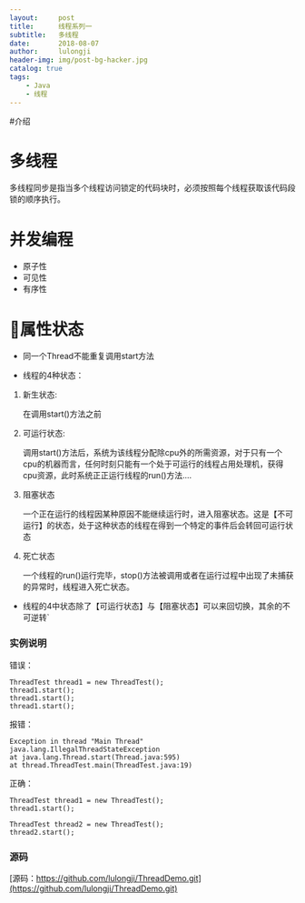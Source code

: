 ```yaml
---
layout:     post
title:      线程系列一
subtitle:   多线程
date:       2018-08-07
author:     lulongji
header-img: img/post-bg-hacker.jpg
catalog: true
tags:
    - Java
    - 线程
---
```


#介绍 

# 多线程
多线程同步是指当多个线程访问锁定的代码块时，必须按照每个线程获取该代码段锁的顺序执行。

# 并发编程

- 原子性
- 可见性
- 有序性

# 属性状态


- 同一个Thread不能重复调用start方法

- 线程的4种状态：
1. 新生状态:

    在调用start()方法之前

2. 可运行状态:

    调用start()方法后，系统为该线程分配除cpu外的所需资源，对于只有一个cpu的机器而言，任何时刻只能有一个处于可运行的线程占用处理机，获得cpu资源，此时系统正正运行线程的run()方法....

3. 阻塞状态

    一个正在运行的线程因某种原因不能继续运行时，进入阻塞状态。这是【不可运行】的状态，处于这种状态的线程在得到一个特定的事件后会转回可运行状态

4. 死亡状态

    一个线程的run()运行完毕，stop()方法被调用或者在运行过程中出现了未捕获的异常时，线程进入死亡状态。


- 线程的4中状态除了【可运行状态】与【阻塞状态】可以来回切换，其余的不可逆转`

### 实例说明

错误：

    ThreadTest thread1 = new ThreadTest();
    thread1.start();
    thread1.start();
    thread1.start();

报错：

    Exception in thread "Main Thread" java.lang.IllegalThreadStateException
    at java.lang.Thread.start(Thread.java:595)
    at thread.ThreadTest.main(ThreadTest.java:19)


正确：

    ThreadTest thread1 = new ThreadTest();
    thread1.start();

    ThreadTest thread2 = new ThreadTest();
    thread2.start();




### 源码

[源码：https://github.com/lulongji/ThreadDemo.git](https://github.com/lulongji/ThreadDemo.git)
